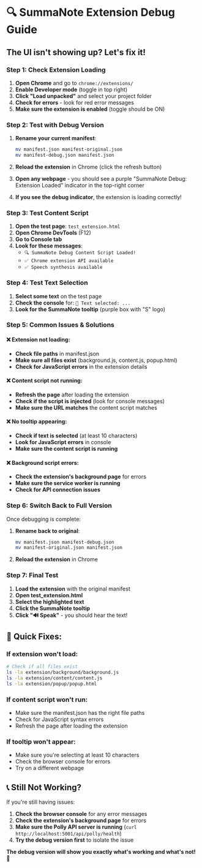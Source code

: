 # 🔍 SummaNote Extension Debug Guide

## **The UI isn't showing up? Let's fix it!**

### **Step 1: Check Extension Loading**

1. **Open Chrome** and go to `chrome://extensions/`
2. **Enable Developer mode** (toggle in top right)
3. **Click "Load unpacked"** and select your project folder
4. **Check for errors** - look for red error messages
5. **Make sure the extension is enabled** (toggle should be ON)

### **Step 2: Test with Debug Version**

1. **Rename your current manifest**:
   ```bash
   mv manifest.json manifest-original.json
   mv manifest-debug.json manifest.json
   ```

2. **Reload the extension** in Chrome (click the refresh button)

3. **Open any webpage** - you should see a purple "SummaNote Debug: Extension Loaded" indicator in the top-right corner

4. **If you see the debug indicator**, the extension is loading correctly!

### **Step 3: Test Content Script**

1. **Open the test page**: `test_extension.html`
2. **Open Chrome DevTools** (F12)
3. **Go to Console tab**
4. **Look for these messages**:
   - `🔍 SummaNote Debug Content Script Loaded!`
   - `✅ Chrome extension API available`
   - `✅ Speech synthesis available`

### **Step 4: Test Text Selection**

1. **Select some text** on the test page
2. **Check the console** for: `📝 Text selected: ...`
3. **Look for the SummaNote tooltip** (purple box with "S" logo)

### **Step 5: Common Issues & Solutions**

#### **❌ Extension not loading:**
- **Check file paths** in manifest.json
- **Make sure all files exist** (background.js, content.js, popup.html)
- **Check for JavaScript errors** in the extension details

#### **❌ Content script not running:**
- **Refresh the page** after loading the extension
- **Check if the script is injected** (look for console messages)
- **Make sure the URL matches** the content script matches

#### **❌ No tooltip appearing:**
- **Check if text is selected** (at least 10 characters)
- **Look for JavaScript errors** in console
- **Make sure the content script is running**

#### **❌ Background script errors:**
- **Check the extension's background page** for errors
- **Make sure the service worker is running**
- **Check for API connection issues**

### **Step 6: Switch Back to Full Version**

Once debugging is complete:

1. **Rename back to original**:
   ```bash
   mv manifest.json manifest-debug.json
   mv manifest-original.json manifest.json
   ```

2. **Reload the extension** in Chrome

### **Step 7: Final Test**

1. **Load the extension** with the original manifest
2. **Open test_extension.html**
3. **Select the highlighted text**
4. **Click the SummaNote tooltip**
5. **Click "🔊 Speak"** - you should hear the text!

## **🔧 Quick Fixes:**

### **If extension won't load:**
```bash
# Check if all files exist
ls -la extension/background/background.js
ls -la extension/content/content.js
ls -la extension/popup/popup.html
```

### **If content script won't run:**
- Make sure the manifest.json has the right file paths
- Check for JavaScript syntax errors
- Refresh the page after loading the extension

### **If tooltip won't appear:**
- Make sure you're selecting at least 10 characters
- Check the browser console for errors
- Try on a different webpage

## **📞 Still Not Working?**

If you're still having issues:

1. **Check the browser console** for any error messages
2. **Check the extension's background page** for errors
3. **Make sure the Polly API server is running** (`curl http://localhost:5001/api/polly/health`)
4. **Try the debug version first** to isolate the issue

**The debug version will show you exactly what's working and what's not! 🎯**
